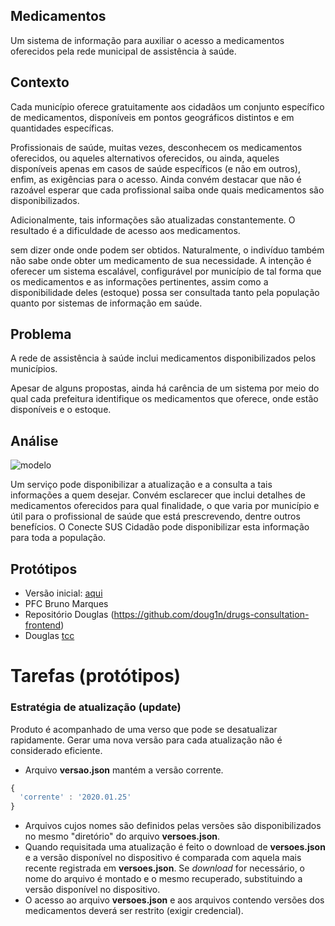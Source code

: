 ## Medicamentos

Um sistema de informação para auxiliar o acesso a medicamentos oferecidos
pela rede municipal de assistência à saúde.

## Contexto

Cada município oferece gratuitamente aos cidadãos um conjunto específico de medicamentos, disponíveis em pontos geográficos distintos e em quantidades específicas.

Profissionais de saúde, muitas vezes, desconhecem os medicamentos oferecidos, ou aqueles alternativos oferecidos, ou ainda, aqueles disponíveis apenas em casos de saúde específicos (e não em outros), enfim, as exigências para o acesso. Ainda convém destacar que não é razoável esperar que cada profissional saiba onde quais medicamentos são disponibilizados.

Adicionalmente, tais informações são atualizadas constantemente. O resultado é
a dificuldade de acesso aos medicamentos.

sem dizer onde onde podem ser obtidos. Naturalmente, o indivíduo também não sabe onde obter um medicamento de sua necessidade. A intenção é oferecer um sistema escalável, configurável por município de tal forma que os medicamentos e as informações pertinentes, assim como a disponibilidade deles (estoque) possa ser consultada tanto pela população quanto por sistemas de informação em saúde.

## Problema

A rede de assistência à saúde inclui medicamentos disponibilizados pelos
municípios.

Apesar de alguns propostas, ainda há carência de um sistema por meio do qual cada prefeitura identifique os medicamentos que oferece, onde estão disponíveis e o estoque.

## Análise

![modelo](http://www.plantuml.com/plantuml/proxy?cache=no&src=https://raw.githubusercontent.com/kyriosdata/rnds/master/tools/fhirpathcli/UML/analise.puml)

Um serviço pode disponibilizar a atualização e a consulta a
tais informações a quem desejar. Convém esclarecer que inclui detalhes de medicamentos oferecidos para qual finalidade, o que varia por município e útil para o profissional de saúde que está prescrevendo, dentre outros benefícios. O Conecte SUS Cidadão pode disponibilizar esta informação para toda a
população.

## Protótipos

- Versão inicial: [aqui](https://xd.adobe.com/view/15d4b16b-5017-47b0-9fc9-3dc1e916f2b7-4087/?fullscreen)
- PFC Bruno Marques
- Repositório Douglas (https://github.com/doug1n/drugs-consultation-frontend)
- Douglas [tcc](documentos/tcc-douglas-vieira.pdf)

# Tarefas (protótipos)

### Estratégia de atualização (update)

Produto é acompanhado de uma verso que pode se desatualizar rapidamente. Gerar uma nova versão para cada atualização não é considerado eficiente.

- Arquivo **versao.json** mantém a versão corrente.

```javascript
{
  'corrente' : '2020.01.25'
}
```

- Arquivos cujos nomes são definidos pelas versões são disponibilizados no mesmo "diretório" do arquivo **versoes.json**.
- Quando requisitada uma atualização é feito o download de **versoes.json** e a versão disponível no dispositivo é comparada com aquela mais recente registrada em **versoes.json**. Se _download_ for necessário, o nome do arquivo é montado e o mesmo recuperado, substituindo a versão disponível no dispositivo.
- O acesso ao arquivo **versoes.json** e aos arquivos contendo versões dos medicamentos deverá ser restrito (exigir credencial).
